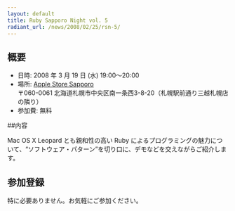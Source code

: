 ```yaml
---
layout: default
title: Ruby Sapporo Night vol. 5
radiant_url: /news/2008/02/25/rsn-5/
---
```

## 概要

- 日時: 2008 年 3 月 19 日 (水) 19:00〜20:00
- 場所: [Apple Store Sapporo](http://www.apple.com/jp/retail/sapporo/map/) <br/>〒060-0061 北海道札幌市中央区南一条西3-8-20（札幌駅前通り三越札幌店の隣り）
- 参加費: 無料

##内容

Mac OS X Leopard とも親和性の高い Ruby によるプログラミングの魅力について、“ソフトウェア・パターン”を切り口に、デモなどを交えながらご紹介します。

## 参加登録

特に必要ありません。お気軽にご参加ください。
